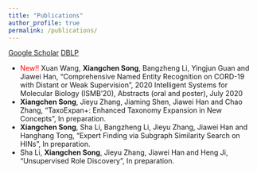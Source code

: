 ```yaml
---
title: "Publications"
author_profile: true
permalink: /publications/
---
```


[Google Scholar](https://scholar.google.com/citations?user=foR8BIoAAAAJ&hl=en)    [DBLP](https://dblp.uni-trier.de/pers/hd/s/Song:Xiangchen)
* <span style="color:red">New!!</span> Xuan Wang, **Xiangchen Song**, Bangzheng Li, Yingjun Guan and Jiawei Han, “Comprehensive Named Entity Recognition on CORD-19 with Distant or Weak Supervision”, 2020 Intelligent Systems for Molecular Biology (ISMB’20), Abstracts (oral and poster), July 2020
* **Xiangchen Song**, Jieyu Zhang, Jiaming Shen, Jiawei Han and Chao Zhang, “TaxoExpan+: Enhanced Taxonomy Expansion in New Concepts”, In preparation.
* **Xiangchen Song**, Sha Li, Bangzheng Li, Jieyu Zhang, Jiawei Han and Hanghang Tong, “Expert Finding via Subgraph Similarity Search on HINs”, In preparation.
* Sha Li, **Xiangchen Song**, Jieyu Zhang, Jiawei Han and Heng Ji, “Unsupervised Role Discovery”, In preparation.
